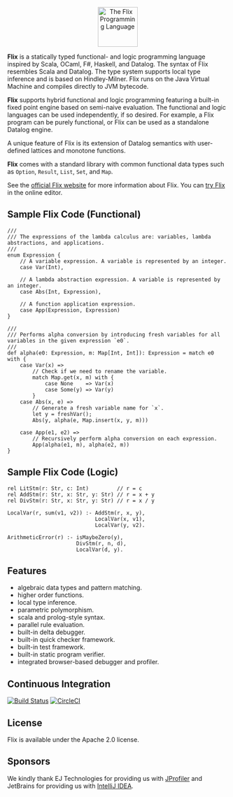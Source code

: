 <p align="center" >
    <img src="https://raw.githubusercontent.com/flix/flix/master/doc/logo.png" height="91px" 
    alt="The Flix Programming Language" 
    title="The Flix Programming Language">
</p>

**Flix** is a statically typed functional- and logic programming language inspired by Scala, OCaml, F#, Haskell, and Datalog.
The syntax of Flix resembles Scala and Datalog. 
The type system supports local type inference and is based on Hindley-Milner. 
Flix runs on the Java Virtual Machine and compiles directly to JVM bytecode.

**Flix** supports hybrid functional and logic programming featuring a built-in fixed point engine based on semi-naive evaluation.
The functional and logic languages can be used independently, if so desired. 
For example, a Flix program can be purely functional, or Flix can be used as a standalone Datalog engine. 

A unique feature of Flix is its extension of Datalog semantics with user-defined lattices and monotone functions.

**Flix** comes with a standard library with common functional data types such as `Option`, `Result`, `List`, `Set`, and `Map`. 

See the [official Flix website](https://flix.github.io/) for more information about Flix. 
You can [try Flix](https://flix.github.io/try/) in the online editor.

## Sample Flix Code (Functional)

```
///
/// The expressions of the lambda calculus are: variables, lambda abstractions, and applications.
///
enum Expression {
    // A variable expression. A variable is represented by an integer.
    case Var(Int),

    // A lambda abstraction expression. A variable is represented by an integer.
    case Abs(Int, Expression),

    // A function application expression.
    case App(Expression, Expression)
}

///
/// Performs alpha conversion by introducing fresh variables for all variables in the given expression `e0`.
///
def alpha(e0: Expression, m: Map[Int, Int]): Expression = match e0 with {
    case Var(x) =>
        // Check if we need to rename the variable.
        match Map.get(x, m) with {
            case None    => Var(x)
            case Some(y) => Var(y)
        }
    case Abs(x, e) =>
        // Generate a fresh variable name for `x`.
        let y = freshVar();
        Abs(y, alpha(e, Map.insert(x, y, m)))

    case App(e1, e2) =>
        // Recursively perform alpha conversion on each expression.
        App(alpha(e1, m), alpha(e2, m))
}
```

## Sample Flix Code (Logic)

```
rel LitStm(r: Str, c: Int)         // r = c
rel AddStm(r: Str, x: Str, y: Str) // r = x + y
rel DivStm(r: Str, x: Str, y: Str) // r = x / y

LocalVar(r, sum(v1, v2)) :- AddStm(r, x, y),
                            LocalVar(x, v1),
                            LocalVar(y, v2).

ArithmeticError(r) :- isMaybeZero(y),
                      DivStm(r, n, d),
                      LocalVar(d, y).
```

## Features

- algebraic data types and pattern matching.
- higher order functions.
- local type inference.
- parametric polymorphism.
- scala and prolog-style syntax.
- parallel rule evaluation.
- built-in delta debugger.
- built-in quick checker framework.
- built-in test framework.
- built-in static program verifier.
- integrated browser-based debugger and profiler.

## Continuous Integration

[![Build Status](https://travis-ci.org/flix/flix.svg?branch=master)](https://travis-ci.org/flix/flix)
[![CircleCI](https://circleci.com/gh/flix/flix.svg?style=svg)](https://circleci.com/gh/flix/flix)

## License

Flix is available under the Apache 2.0 license.

## Sponsors

We kindly thank EJ Technologies for providing us with 
[JProfiler](http://www.ej-technologies.com/products/jprofiler/overview.html)
and JetBrains for providing us with 
[IntelliJ IDEA](https://www.jetbrains.com/idea/).
